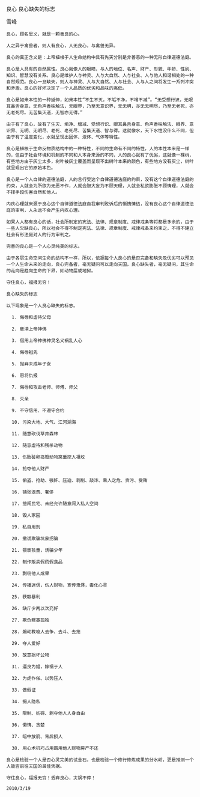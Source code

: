 良心 良心缺失的标志

雪峰


    良心，顾名思义，就是一颗善良的心。

    人之异于禽兽者，则人有良心，人无良心，与禽兽无异。

    良心的真正含义是：上帝植根于人生命结构中具有先天分别是非善恶的一种无形自律道德法庭。

    良心是人具有的自然属性。良心就像人的眼睛，与人的地位、名声、财产、形貌、年龄、性别、知识、智慧没有关系。良心是维护人与神灵、人与大自然、人与社会、人与他人和谐相处的一种自然规范。良心一旦缺失，则人与神灵、人与大自然、人与社会、人与人之间将发生一系列冲突和矛盾。良心的好坏决定了一个人品质的优劣和品味的高低。

    良心是如来本性的一种延伸，如来本性“不生不灭，不垢不净，不增不减”。“无受想行识，无眼耳鼻舌身意，无色声香味触法，无眼界，乃至无意识界，无无明，亦无无明尽，乃至无老死，亦无老死尽。无苦集灭道，无智亦无得。”

    由于有了良心，故有了生灭、垢净、增减、受想行识、眼耳鼻舌身意、色声香味触法、眼界、意识界、无明、无明尽、老死、老死尽、苦集灭道、智与得。这就像水，天下水性没什么不同，但由于有了温度变化，水就呈现出固体、液体、气体等特性。

    良心是植根于生命反物质结构中的一种特性，不同的生命有不同的特性，人的本性本来是一样的，但由于社会环境和机制的不同和人本身来源的不同，人的良心就有了优劣，这就像一棵树，有些地方由于灰尘太多，树叶被灰尘覆盖而呈现不出树叶本来的颜色，有些地方没有灰尘，树叶就呈现出它的原始本色。

    良心是一个人自律的道德法庭，人的言行受这个自律道德法庭的约束，没有这个自律道德法庭的约束，人就会为所欲为无恶不作，人就会胆大妄为不顾天理，人就会私欲膨胀不顾情理，人就会不择手段伤害自然和他人。

    内疚心理就来源于良心这个自律道德法庭自我审判败诉后的惭愧情结，没有良心这个自律道德法庭的审判，人永远不会产生内疚心理。

    如果人人都有良心的话，社会所制定的宪法、法律、规章制度、戒律戒条等将都是多余的，由于一些人欠缺良心，所以社会不得不制定宪法、法律、规章制度、戒律戒条来约束之，不得不建立社会有形法庭对人的行为审判之。

    完善的良心是一个人心灵纯美的标志。

    由于各层生命空间生命的结构不一样，所以，依据每个人良心的是否完备和缺失及优劣可以预见一个人生命未来的走向，良心完备者，毫无疑问可以走向天国，良心缺失者，毫无疑问，其生命的走向是趋向生命的下界，如动物层或地狱。

    守住良心，福报无穷！

    良心缺失的标志

    以下现象是一个人良心缺失的标志。

      1. 侮辱和虐待父母

      2. 亵渎上帝神佛

      3. 借用上帝神佛神灵名义祸乱人心

      4. 侮辱祖先

      5. 抛弃未成年子女

      6. 恩将仇报

      7. 侮辱和攻击老师、师傅、师父

      8. 灭亲

      9. 不守信用、不遵守合约

      10. 污染大地、大气、江河湖海

      11. 随意砍伐草卉森林

      12. 随意虐待和残杀动物

      13. 伤胎破卵捣毁动物窝巢挖人祖坟

      14. 抢夺他人财产

      15. 偷盗、抢劫、强奸、压迫、剥削、敲诈、乘人之危、贪污、受贿

      16. 铺张浪费、奢侈

      17. 擅闯民宅、未经允许随意闯入私人空间

      18. 毁人家园

      19. 私自用刑

      20. 撒谎欺骗坑蒙拐骗

      21. 猥亵孩童，诱骗少年

      22. 制作贩卖假药假食品

      23. 剽窃他人成果

      24. 传播迷信，伤人财物，宣传鬼怪，毒化心灵

      25. 获取暴利

      26. 缺斤少两以次充好

      27. 欺负鳏寡孤独

      28. 煽动教唆人去争、去斗、去抢

      29. 夺人爱好

      30. 故意损坏公物

      31. 逼良为娼，嫁祸于人

      32. 为虎作伥、以势压人

      33. 做假证
 
      34. 揭人隐私

      35. 限制、妨碍、剥夺他人人身自由

      36. 懒惰、贪婪

      37. 暗中放箭、背后损人

      38. 用心术机巧占用霸用他人财物房产不还

    良心是检验一个人是否心灵完美的试金石，也是检验一个修行修炼成果的分水岭，更是推测一个人能否前往天国的最佳凭据。

    守住良心，福报无穷！丢弃良心，灾祸不停！

    2010/3/19



